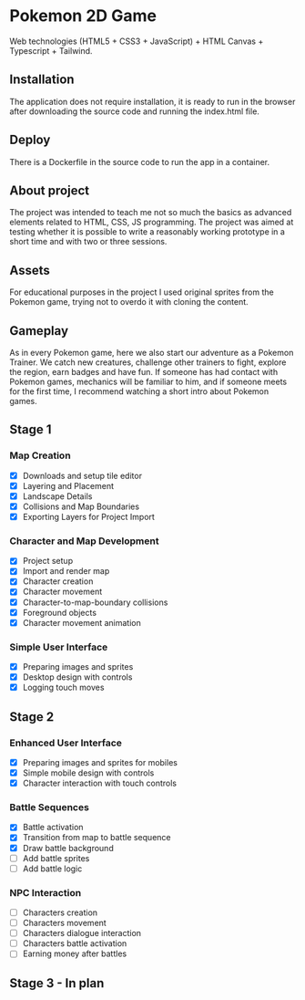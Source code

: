 # Pokemon 2D Game

Web technologies (HTML5 + CSS3 + JavaScript) + HTML Canvas + Typescript + Tailwind.

## Installation

The application does not require installation, it is ready to run in the browser after downloading the source code and running the index.html file.

## Deploy

There is a Dockerfile in the source code to run the app in a container.

## About project

The project was intended to teach me not so much the basics as advanced elements related to HTML, CSS, JS programming. The project was aimed at testing whether it is possible to write a reasonably working prototype in a short time and with two or three sessions.

## Assets

For educational purposes in the project I used original sprites from the Pokemon game, trying not to overdo it with cloning the content.

## Gameplay

As in every Pokemon game, here we also start our adventure as a Pokemon Trainer. We catch new creatures, challenge other trainers to fight, explore the region, earn badges and have fun. If someone has had contact with Pokemon games, mechanics will be familiar to him, and if someone meets for the first time, I recommend watching a short intro about Pokemon games.

## Stage 1

### Map Creation
- [x] Downloads and setup tile editor
- [x] Layering and Placement
- [x] Landscape Details
- [x] Collisions and Map Boundaries
- [x] Exporting Layers for Project Import

### Character and Map Development
- [x] Project setup
- [x] Import and render map
- [x] Character creation
- [x] Character movement
- [x] Character-to-map-boundary collisions
- [x] Foreground objects
- [x] Character movement animation

### Simple User Interface
- [x] Preparing images and sprites
- [x] Desktop design with controls
- [x] Logging touch moves

## Stage 2

### Enhanced User Interface
- [x] Preparing images and sprites for mobiles
- [x] Simple mobile design with controls
- [x] Character interaction with touch controls

### Battle Sequences
- [x] Battle activation
- [x] Transition from map to battle sequence
- [x] Draw battle background
- [ ] Add battle sprites
- [ ] Add battle logic

### NPC Interaction
- [ ] Characters creation
- [ ] Characters movement
- [ ] Characters dialogue interaction
- [ ] Characters battle activation
- [ ] Earning money after battles

## Stage 3 - In plan
